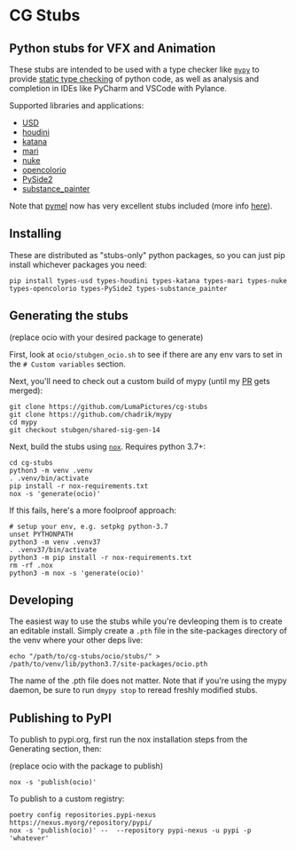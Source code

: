 # CG Stubs

## Python stubs for VFX and Animation

These stubs are intended to be used with a type checker like [`mypy`](https://mypy.readthedocs.io/en/stable/) to provide [static type checking](https://realpython.com/python-type-checking/) of python code, as well as analysis and completion in IDEs like PyCharm and VSCode with Pylance.

Supported libraries and applications:

- [USD](https://pypi.org/project/types-usd/)
- [houdini](https://pypi.org/project/types-houdini/)
- [katana](https://pypi.org/project/types-katana/)
- [mari](https://pypi.org/project/types-mari/)
- [nuke](https://pypi.org/project/types-nuke/)
- [opencolorio](https://pypi.org/project/types-opencolorio/)
- [PySide2](https://pypi.org/project/types-PySide2/)
- [substance_painter](https://pypi.org/project/types-substance_painter/)

Note that [pymel](https://pypi.org/project/pymel/) now has very excellent stubs included (more info [here](https://dev.to/chadrik/pymels-new-type-stubs-2die)). 

## Installing

These are distributed as "stubs-only" python packages, so you can just pip install whichever packages you need:

```
pip install types-usd types-houdini types-katana types-mari types-nuke types-opencolorio types-PySide2 types-substance_painter
```

## Generating the stubs

(replace ocio with your desired package to generate)

First, look at `ocio/stubgen_ocio.sh` to see if there are any env vars to set in the `# Custom variables` section.

Next, you'll need to check out a custom build of mypy (until my [PR](https://github.com/python/mypy/pull/15770) gets merged):

```
git clone https://github.com/LumaPictures/cg-stubs
git clone https://github.com/chadrik/mypy
cd mypy
git checkout stubgen/shared-sig-gen-14
```

Next, build the stubs using [`nox`](https://nox.thea.codes/en/stable/index.html).  Requires python 3.7+:

```
cd cg-stubs
python3 -m venv .venv
. .venv/bin/activate
pip install -r nox-requirements.txt
nox -s 'generate(ocio)'
```

If this fails, here's a more foolproof approach:

```
# setup your env, e.g. setpkg python-3.7
unset PYTHONPATH
python3 -m venv .venv37
. .venv37/bin/activate
python3 -m pip install -r nox-requirements.txt
rm -rf .nox
python3 -m nox -s 'generate(ocio)'
```


## Developing

The easiest way to use the stubs while you're devleoping them is to create an editable install.  Simply create a `.pth` file in the site-packages directory of the venv where your other deps live:

```
echo "/path/to/cg-stubs/ocio/stubs/" > /path/to/venv/lib/python3.7/site-packages/ocio.pth
```

The name of the .pth file does not matter.  Note that if you're using the mypy daemon, be sure to run `dmypy stop` to reread freshly modified stubs.

## Publishing to PyPI

To publish to pypi.org, first run the nox installation steps from the Generating section, then:

(replace ocio with the package to publish)

```
nox -s 'publish(ocio)'
```

To publish to a custom registry:

```
poetry config repositories.pypi-nexus https://nexus.myorg/repository/pypi/
nox -s 'publish(ocio)' --  --repository pypi-nexus -u pypi -p 'whatever'
```
